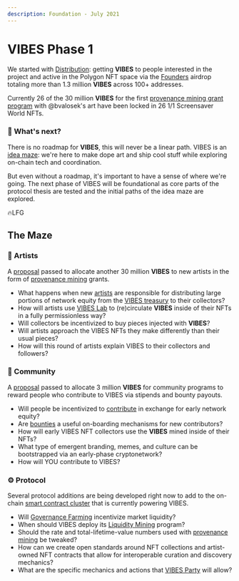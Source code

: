 ```yaml
---
description: Foundation - July 2021
---
```


# VIBES Phase 1

We started with [Distribution](prologue.md): getting **VIBES** to people interested in the project and active in the Polygon NFT space via the [Founders](../../vibes-protocol/vibes-token/#founders-airdrop-program) airdrop totaling more than 1.3 million **VIBES** across 100+ addresses. 

Currently 26 of the 30 million **VIBES** for the first [provenance mining grant program](../../vibes-protocol/vibes-token/#provenance-mining-grant-program) with @bvalosek's art have been locked in 26 1/1 Screensaver World NFTs.

### 🚀 What's next?

There is no roadmap for **VIBES**, this will never be a linear path. VIBES is an [idea maze](https://cdixon.org/2013/08/04/the-idea-maze): we're here to make dope art and ship cool stuff while exploring on-chain tech and coordination.

But even without a roadmap, it's important to have a sense of where we're going. The next phase of VIBES will be foundational as core parts of the protocol thesis are tested and the initial paths of the idea maze are explored.

🔥LFG

## The Maze

### 🎨 Artists

A [proposal](https://snapshot.org/#/sickvibes.eth/proposal/QmdwL7CMqaDjha3nJvm69HtHjUSH5Ma8ozhxm7YF4aYiRh) passed to allocate another 30 million **VIBES** to new artists in the form of [provenance mining](../../vibes-protocol/provenance-mining.md) grants.

* What happens when new [artists](../../community/artists.md) are responsible for distributing large portions of network equity from the [VIBES treasury](../../vibes-protocol/vibes-token/#provenance-mining-grant-program) to their collectors? 
* How will artists use [VIBES Lab](../../vibes-protocol/vibes-lab.md) to \(re\)circulate **VIBES** inside of their NFTs in a fully permissionless way?
* Will collectors be incentivized to buy pieces injected with **VIBES**?
* Will artists approach the VIBES NFTs they make differently than their usual pieces?
* How will this round of artists explain VIBES to their collectors and followers?

### 💖 Community

A [proposal](https://snapshot.org/#/sickvibes.eth/proposal/QmdwL7CMqaDjha3nJvm69HtHjUSH5Ma8ozhxm7YF4aYiRh) passed to allocate 3 million **VIBES** for community programs to reward people who contribute to VIBES via stipends and bounty payouts.

* Will people be incentivized to [contribute](../../community/contributing.md) in exchange for early network equity?
* Are [bounties](../../community/bounties.md) a useful on-boarding mechanisms for new contributors?
* How will early VIBES NFT collectors use the **VIBES** mined inside of their NFTs?
* What type of emergent branding, memes, and culture can be bootstrapped via an early-phase cryptonetwork?
* How will YOU contribute to VIBES?

### ⚙️ Protocol

Several protocol additions are being developed right now to add to the on-chain [smart contract cluster](../architecture.md) that is currently powering VIBES.

* Will [Governance Farming](../../vibes-protocol/governance-farming.md) incentivize market liquidity? 
* When should VIBES deploy its [Liquidity Mining](../../vibes-protocol/liquidity-mining.md) program?
* Should the rate and total-lifetime-value numbers used with [provenance mining](../../vibes-protocol/provenance-mining.md) be tweaked?
* How can we create open standards around NFT collections and artist-owned NFT contracts that allow for interoperable curation and discovery mechanics?
* What are the specific mechanics and actions that [VIBES Party](../../vibes-protocol/vibes-party.md) will allow?

